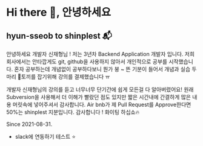 # Hi there 👋, 안녕하세요

## hyun-sseob to shinplest 📬

안녕하세요 개발자 신재형님 !
저는 3년차 Backend Application 개발자 입니다. 저희 회사에서는 안타깝게도 git, github을 사용하지 않아서
개인적으로 공부를 시작했습니다. 혼자 공부하는데 개념없이 공부하다보니 뭔가 붕 ~ 뜬 기분이 들어서 개념과 실습 두마리 🐰토끼를 잡기위해  강의를 결제했습니다 ㅠ

개발자 신재형님의 강의를 듣고 너무너무 단기간에 쉽게 모든걸 다 알아버렸어요! 원래 Subversion을 
사용해서 더 이해가 빨랐던 점도 있지만 짧은 시간내에 간결하게 많은 내용 머릿속에 넣어주셔서 감사합니다.
Air bnb가 제 Pull Request를 Approve한다면 50%는 shinplest 지분입니다. 감사합니다 ! 화이팅 하십쇼🔥

Since 2021-08-31.

+ slack에 연동하기 테스트 ⭐️
